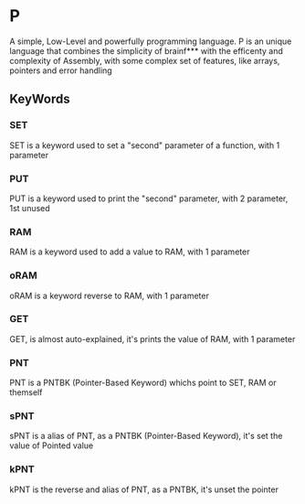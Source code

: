 # P

A simple, Low-Level and powerfully programming language. P is an unique language that combines the simplicity of brainf*** with the efficenty and complexity of Assembly, with some complex set of features, like arrays, pointers and error handling

## KeyWords

### SET

SET is a keyword used to set a "second" parameter of a function, with 1 parameter

### PUT

PUT is a keyword used to print the "second" parameter, with 2 parameter, 1st unused

### RAM

RAM is a keyword used to add a value to RAM, with 1 parameter

### oRAM

oRAM is a keyword reverse to RAM, with 1 parameter

### GET

GET, is almost auto-explained, it's prints the value of RAM, with 1 parameter

### PNT

PNT is a PNTBK (Pointer-Based Keyword) whichs point to SET, RAM or themself

### sPNT

sPNT is a alias of PNT, as a PNTBK (Pointer-Based Keyword), it's set the value of Pointed value

### kPNT

kPNT is the reverse and alias of PNT, as a PNTBK, it's unset the pointer
